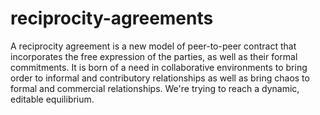 # reciprocity-agreements
A reciprocity agreement is a new model of peer-to-peer contract that incorporates the free expression of the parties, as well as their formal commitments. It is born of a need in collaborative environments to bring order to informal and contributory relationships as well as bring chaos to formal and commercial relationships. We're trying to reach a dynamic, editable equilibrium.

